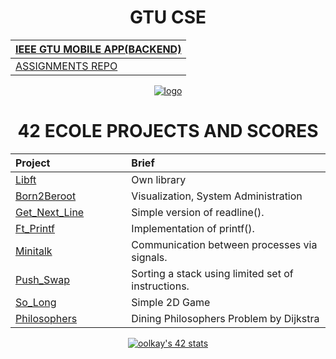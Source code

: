 

<div align="center">
    
# GTU CSE
|[IEEE GTU MOBILE APP(BACKEND)](https://play.google.com/store/apps/details?id=com.ieee.mobile_app)|
|:-|
|[ASSIGNMENTS REPO](https://github.com/oolkay/GTU-CSE/tree/main)|


[![logo](https://upload.wikimedia.org/wikipedia/tr/2/23/Gebze_Teknik_%C3%9Cniversitesi.PNG)](https://github.com/oolkay/GTU-CSE/tree/main)


# 42 ECOLE PROJECTS AND SCORES
|Project|Brief| 
| :-	|	:-	|
| [Libft](https://github.com/oolkay/42_libft) <img width=150>| Own library |
| [Born2Beroot](https://github.com/oolkay/Born2BeRoot/tree/main)|Visualization, System Administration|
| [Get_Next_Line](https://github.com/oolkay/42_get_next_line)|Simple version of readline().|
| [Ft_Printf](https://github.com/oolkay/42_ft_printf)|Implementation of printf().|
| [Minitalk](https://github.com/oolkay/42_minitalk)|Communication between processes via signals.|
| [Push_Swap](https://github.com/oolkay/push_swap)|Sorting a stack using limited set of instructions.|
| [So_Long](https://github.com/oolkay/so_long)|Simple 2D Game|
| [Philosophers](https://github.com/oolkay/Dining-Philosophers-Problem)|Dining Philosophers Problem by Dijkstra|

[![oolkay's 42 stats](https://badge42.vercel.app/api/v2/clkpfee0d003008mn4cni6liq/stats?cursusId=21&coalitionId=362)](https://github.com/oolkay/oolkay)
